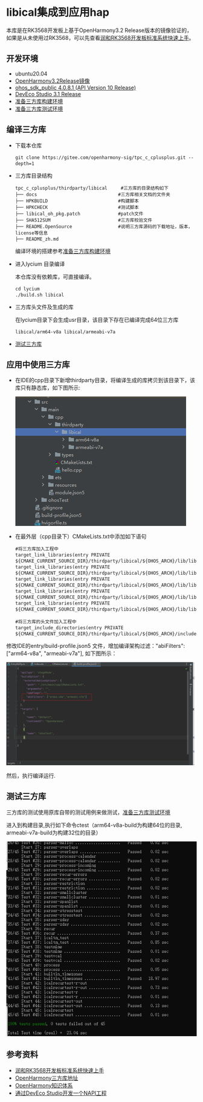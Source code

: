 # libical集成到应用hap

本库是在RK3568开发板上基于OpenHarmony3.2 Release版本的镜像验证的，如果是从未使用过RK3568，可以先查看[润和RK3568开发板标准系统快速上手](https://gitee.com/openharmony-sig/knowledge_demo_temp/tree/master/docs/rk3568_helloworld)。

## 开发环境

- ubuntu20.04
- [OpenHarmony3.2Release镜像](https://gitee.com/link?target=https%3A%2F%2Frepo.huaweicloud.com%2Fopenharmony%2Fos%2F3.2-Release%2Fdayu200_standard_arm32.tar.gz)
- [ohos_sdk_public 4.0.8.1 (API Version 10 Release)](https://gitee.com/link?target=http%3A%2F%2Fdownload.ci.openharmony.cn%2Fversion%2FMaster_Version%2FOpenHarmony_4.0.8.1%2F20230608_091058%2Fversion-Master_Version-OpenHarmony_4.0.8.1-20230608_091058-ohos-sdk-public.tar.gz)
- [DevEco Studio 3.1 Release](https://gitee.com/link?target=https%3A%2F%2Fcontentcenter-vali-drcn.dbankcdn.cn%2Fpvt_2%2FDeveloperAlliance_package_901_9%2F81%2Fv3%2FtgRUB84wR72nTfE8Ir_xMw%2Fdevecostudio-windows-3.1.0.501.zip%3FHW-CC-KV%3DV1%26HW-CC-Date%3D20230621T074329Z%26HW-CC-Expire%3D315360000%26HW-CC-Sign%3D22F6787DF6093ECB4D4E08F9379B114280E1F65DA710599E48EA38CB24F3DBF2)
- [准备三方库构建环境](../../../lycium/README.md#1编译环境准备)
- [准备三方库测试环境](../../../lycium/README.md#3ci环境准备)

## 编译三方库

- 下载本仓库

  ```shell
  git clone https://gitee.com/openharmony-sig/tpc_c_cplusplus.git --depth=1
  ```

- 三方库目录结构

  ```shell
  tpc_c_cplusplus/thirdparty/libical     #三方库的目录结构如下
  ├── docs                              #三方库相关文档的文件夹
  ├── HPKBUILD                          #构建脚本
  ├── HPKCHECK                          #测试脚本
  ├── libical_oh_pkg.patch              #patch文件
  ├── SHA512SUM                         #三方库校验文件
  ├── README.OpenSource                 #说明三方库源码的下载地址，版本，license等信息
  ├── README_zh.md   
  ```

  编译环境的搭建参考[准备三方库构建环境](../../../lycium/README.md#1编译环境准备)

- 进入lycium 目录编译

  本仓库没有依赖库，可直接编译。
  ```shell
  cd lycium
  ./build.sh libical
  ```

- 三方库头文件及生成的库

  在lycium目录下会生成usr目录，该目录下存在已编译完成64位三方库

  ```shell
  libical/arm64-v8a libical/armeabi-v7a
  ```
- [测试三方库](#测试三方库)

## 应用中使用三方库

- 在IDE的cpp目录下新增thirdparty目录，将编译生成的库拷贝到该目录下，该库只有静态库，如下图所示:
  
  ![thirdparty_install_dir](pic/libical_js.png)

 
- 在最外层（cpp目录下）CMakeLists.txt中添加如下语句

  ```shell
  #将三方库加入工程中
  target_link_libraries(entry PRIVATE ${CMAKE_CURRENT_SOURCE_DIR}/thirdparty/libical/${OHOS_ARCH}/lib/libical.a)
  target_link_libraries(entry PRIVATE ${CMAKE_CURRENT_SOURCE_DIR}/thirdparty/libical/${OHOS_ARCH}/lib/libical_cxx.a)
  target_link_libraries(entry PRIVATE ${CMAKE_CURRENT_SOURCE_DIR}/thirdparty/libical/${OHOS_ARCH}/lib/libicalss.a)
  target_link_libraries(entry PRIVATE ${CMAKE_CURRENT_SOURCE_DIR}/thirdparty/libical/${OHOS_ARCH}/lib/libicalss_cxx.a)
  target_link_libraries(entry PRIVATE ${CMAKE_CURRENT_SOURCE_DIR}/thirdparty/libical/${OHOS_ARCH}/lib/libicalvcal.a)

  #将三方库的头文件加入工程中
  target_include_directories(entry PRIVATE ${CMAKE_CURRENT_SOURCE_DIR}/thirdparty/libical/${OHOS_ARCH}/include)
  ```
 修改IDE的entry/build-profile.json5 文件，增加编译架构过滤："abiFilters": ["arm64-v8a", "armeabi-v7a"], 如下图所示：

 ![libical_build](pic/libical_build.png)

 然后，执行编译运行.

## 测试三方库

三方库的测试使用原库自带的测试用例来做测试，[准备三方库测试环境](../../../lycium/README.md#3ci环境准备)

进入到构建目录,执行如下命令ctest（arm64-v8a-build为构建64位的目录, armeabi-v7a-build为构建32位的目录）

![libical_test](pic/libical_test.png)

## 参考资料

- [润和RK3568开发板标准系统快速上手](https://gitee.com/openharmony-sig/knowledge_demo_temp/tree/master/docs/rk3568_helloworld)
- [OpenHarmony三方库地址](https://gitee.com/openharmony-tpc)
- [OpenHarmony知识体系](https://gitee.com/openharmony-sig/knowledge)
- [通过DevEco Studio开发一个NAPI工程](https://gitee.com/openharmony-sig/knowledge_demo_temp/blob/master/docs/napi_study/docs/hello_napi.md)
